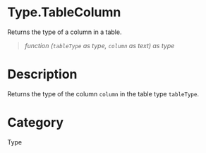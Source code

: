 ﻿# Type.TableColumn
Returns the type of a column in a table.
> _function (<code>tableType</code> as type, <code>column</code> as text) as type_
# Description 
Returns the type of the column <code>column</code> in the table type <code>tableType</code>.

# Category 
Type
